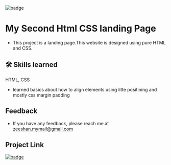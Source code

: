 
![badge](https://img.shields.io/badge/html%2Fcss-used-brightgreen)

# My Second Html CSS landing Page

- This project is a  landing page.This website is designed using pure HTML and CSS.

## 🛠 Skills learned

HTML, CSS

- learned basics about how to align elements using litte positining and mostly css margin padding

## Feedback

- If you have any feedback, please reach me at zeeshan.mymail@gmail.com


## Project Link


[![badge](https://img.shields.io/badge/Click-here-brightgreen)](https://project2syedhtml.netlify.app/)